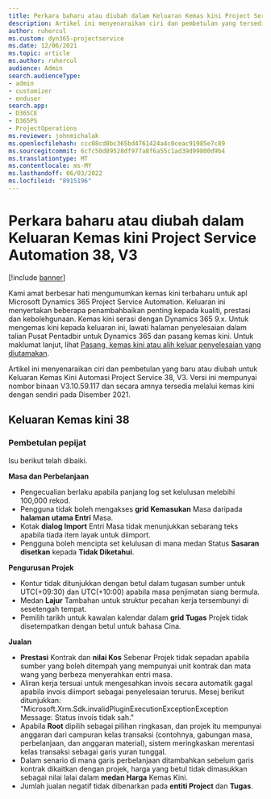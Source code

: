 ```yaml
---
title: Perkara baharu atau diubah dalam Keluaran Kemas kini Project Service Automation 38, V3
description: Artikel ini menyenaraikan ciri dan pembetulan yang tersedia dalam Microsoft Dynamics 365 Project Service Automation Kemas Kini Keluaran 38, V3.
author: ruhercul
ms.custom: dyn365-projectservice
ms.date: 12/06/2021
ms.topic: article
ms.author: ruhercul
audience: Admin
search.audienceType:
- admin
- customizer
- enduser
search.app:
- D365CE
- D365PS
- ProjectOperations
ms.reviewer: johnmichalak
ms.openlocfilehash: ccc08cd0bc365bd4761424a4c0ceac91985e7c89
ms.sourcegitcommit: 6cfc50d89528df977a8f6a55c1ad39d99800d9b4
ms.translationtype: MT
ms.contentlocale: ms-MY
ms.lasthandoff: 06/03/2022
ms.locfileid: "8915196"
---
```

# <a name="whats-new-or-changed-in-project-service-automation-update-release-38-v3"></a>Perkara baharu atau diubah dalam Keluaran Kemas kini Project Service Automation 38, V3

[!include [banner](../includes/psa-now-project-operations.md)]

Kami amat berbesar hati mengumumkan kemas kini terbaharu untuk apl Microsoft Dynamics 365 Project Service Automation. Keluaran ini menyertakan beberapa penambahbaikan penting kepada kualiti, prestasi dan kebolehgunaan. Kemas kini serasi dengan Dynamics 365 9.x. Untuk mengemas kini kepada keluaran ini, lawati halaman penyelesaian dalam talian Pusat Pentadbir untuk Dynamics 365 dan pasang kemas kini. Untuk maklumat lanjut, lihat [Pasang, kemas kini atau alih keluar penyelesaian yang diutamakan](/power-platform/admin/install-remove-preferred-solution).

Artikel ini menyenaraikan ciri dan pembetulan yang baru atau diubah untuk Keluaran Kemas Kini Automasi Project Service 38, V3. Versi ini mempunyai nombor binaan V3.10.59.117 dan secara amnya tersedia melalui kemas kini dengan sendiri pada Disember 2021.

## <a name="update-release-38"></a>Keluaran Kemas kini 38

### <a name="bug-fixes"></a>Pembetulan pepijat

Isu berikut telah dibaiki.

**Masa dan Perbelanjaan**

- Pengecualian berlaku apabila panjang log set kelulusan melebihi 100,000 rekod.
- Pengguna tidak boleh mengakses **grid Kemasukan** Masa daripada **halaman utama Entri** Masa.
- Kotak **dialog Import** Entri Masa tidak menunjukkan sebarang teks apabila tiada item layak untuk diimport.
- Pengguna boleh mencipta set kelulusan di mana medan Status **Sasaran disetkan** kepada **Tidak Diketahui**.

**Pengurusan Projek**

- Kontur tidak ditunjukkan dengan betul dalam tugasan sumber untuk UTC(+09:30) dan UTC(+10:00) apabila masa penjimatan siang bermula.
- Medan **Lajur** Tambahan untuk struktur pecahan kerja tersembunyi di sesetengah tempat.
- Pemilih tarikh untuk kawalan kalendar dalam **grid Tugas** Projek tidak disetempatkan dengan betul untuk bahasa Cina.

**Jualan**

- **Prestasi** Kontrak dan **nilai Kos** Sebenar Projek tidak sepadan apabila sumber yang boleh ditempah yang mempunyai unit kontrak dan mata wang yang berbeza menyerahkan entri masa.
- Aliran kerja tersuai untuk mengesahkan invois secara automatik gagal apabila invois diimport sebagai penyelesaian terurus. Mesej berikut ditunjukkan: "Microsoft.Xrm.Sdk.invalidPluginExecutionExceptionException Message: Status invois tidak sah."
- Apabila **Root** dipilih sebagai pilihan ringkasan, dan projek itu mempunyai anggaran dari campuran kelas transaksi (contohnya, gabungan masa, perbelanjaan, dan anggaran material), sistem meringkaskan merentasi kelas transaksi sebagai garis yuran tunggal.
- Dalam senario di mana garis perbelanjaan ditambahkan sebelum garis kontrak dikaitkan dengan projek, harga yang betul tidak dimasukkan sebagai nilai lalai dalam **medan Harga** Kemas Kini.
- Jumlah jualan negatif tidak dibenarkan pada **entiti Project** dan **Tugas**.
